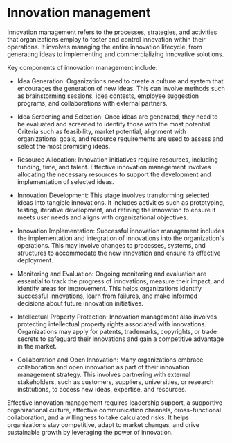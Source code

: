 # Innovation management

Innovation management refers to the processes, strategies, and activities that organizations employ to foster and control innovation within their operations. It involves managing the entire innovation lifecycle, from generating ideas to implementing and commercializing innovative solutions.

Key components of innovation management include:

* Idea Generation: Organizations need to create a culture and system that encourages the generation of new ideas. This can involve methods such as brainstorming sessions, idea contests, employee suggestion programs, and collaborations with external partners.

* Idea Screening and Selection: Once ideas are generated, they need to be evaluated and screened to identify those with the most potential. Criteria such as feasibility, market potential, alignment with organizational goals, and resource requirements are used to assess and select the most promising ideas.

* Resource Allocation: Innovation initiatives require resources, including funding, time, and talent. Effective innovation management involves allocating the necessary resources to support the development and implementation of selected ideas.

* Innovation Development: This stage involves transforming selected ideas into tangible innovations. It includes activities such as prototyping, testing, iterative development, and refining the innovation to ensure it meets user needs and aligns with organizational objectives.

* Innovation Implementation: Successful innovation management includes the implementation and integration of innovations into the organization's operations. This may involve changes to processes, systems, and structures to accommodate the new innovation and ensure its effective deployment.

* Monitoring and Evaluation: Ongoing monitoring and evaluation are essential to track the progress of innovations, measure their impact, and identify areas for improvement. This helps organizations identify successful innovations, learn from failures, and make informed decisions about future innovation initiatives.

* Intellectual Property Protection: Innovation management also involves protecting intellectual property rights associated with innovations. Organizations may apply for patents, trademarks, copyrights, or trade secrets to safeguard their innovations and gain a competitive advantage in the market.

* Collaboration and Open Innovation: Many organizations embrace collaboration and open innovation as part of their innovation management strategy. This involves partnering with external stakeholders, such as customers, suppliers, universities, or research institutions, to access new ideas, expertise, and resources.

Effective innovation management requires leadership support, a supportive organizational culture, effective communication channels, cross-functional collaboration, and a willingness to take calculated risks. It helps organizations stay competitive, adapt to market changes, and drive sustainable growth by leveraging the power of innovation.